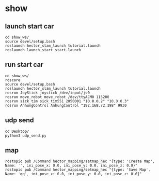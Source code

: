 # show

## launch start car
    cd show_ws/
    source devel/setup.bash
    roslaunch hector_slam_launch tutorial.launch 
    roslaunch launch_start start.launch

## run start car
    cd show_ws/
    roscore 
    source devel/setup.bash
    roslaunch hector_slam_launch tutorial.launch 
    rosrun JoyStick joystick /dev/input/js0
    rosrun move_robot move_robot /dev/ttyACM0 115200
    rosrun sick_tim sick_tim551_2050001 "10.0.0.2" "10.0.0.3"
    rosrun AnhungControl AnhungControl "192.168.72.198" 9930

## udp send
    cd Desktop/
    python3 udp_send.py

## map
    rostopic pub /Command hector_mapping/setmap_hec "{type: 'Create Map', Name: '', ini_pose_x: 0.0, ini_pose_y: 0.0, ini_pose_z: 0.0}"
    rostopic pub /Command hector_mapping/setmap_hec "{type: 'Save Map', Name: 'qq', ini_pose_x: 0.0, ini_pose_y: 0.0, ini_pose_z: 0.0}"
